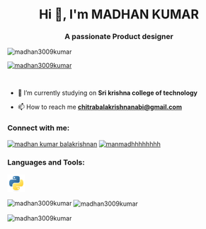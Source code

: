 <h1 align="center">Hi 👋, I'm MADHAN KUMAR</h1>
<h3 align="center">A passionate Product designer</h3>

<p align="left"> <img src="https://komarev.com/ghpvc/?username=madhan3009kumar&label=Profile%20views&color=0e75b6&style=flat" alt="madhan3009kumar" /> </p>

<p align="left"> <a href="https://github.com/ryo-ma/github-profile-trophy"><img src="https://github-profile-trophy.vercel.app/?username=madhan3009kumar" alt="madhan3009kumar" /></a> </p>

<p align="left"> <a href="https://twitter.com/" target="blank"><img src="https://img.shields.io/twitter/follow/?logo=twitter&style=for-the-badge" alt="" /></a> </p>

- 🔭 I’m currently studying on **Sri krishna college of technology**

- 📫 How to reach me **chitrabalakrishnanabi@gmail.com**

<h3 align="left">Connect with me:</h3>
<p align="left">
<a href="https://linkedin.com/in/madhan kumar balakrishnan" target="blank"><img align="center" src="https://raw.githubusercontent.com/rahuldkjain/github-profile-readme-generator/master/src/images/icons/Social/linked-in-alt.svg" alt="madhan kumar balakrishnan" height="30" width="40" /></a>
<a href="https://instagram.com/manmadhhhhhhhh" target="blank"><img align="center" src="https://raw.githubusercontent.com/rahuldkjain/github-profile-readme-generator/master/src/images/icons/Social/instagram.svg" alt="manmadhhhhhhhh" height="30" width="40" /></a>
</p>

<h3 align="left">Languages and Tools:</h3>
<p align="left"> <a href="https://www.python.org" target="_blank" rel="noreferrer"> <img src="https://raw.githubusercontent.com/devicons/devicon/master/icons/python/python-original.svg" alt="python" width="40" height="40"/> </a> </p>

<p><img align="left" src="https://github-readme-stats.vercel.app/api/top-langs?username=madhan3009kumar&show_icons=true&locale=en&layout=compact" alt="madhan3009kumar" /></p>

<p>&nbsp;<img align="center" src="https://github-readme-stats.vercel.app/api?username=madhan3009kumar&show_icons=true&locale=en" alt="madhan3009kumar" /></p>

<p><img align="center" src="https://github-readme-streak-stats.herokuapp.com/?user=madhan3009kumar&" alt="madhan3009kumar" /></p>

